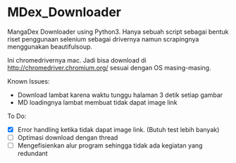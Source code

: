 # MDex_Downloader
MangaDex Downloader using Python3. Hanya sebuah script sebagai bentuk riset penggunaan selenium sebagai drivernya namun scrapingnya menggunakan beautifulsoup.

Ini chromedrivernya mac. Jadi bisa download di http://chromedriver.chromium.org/ sesuai dengan OS masing-masing. 


Known Issues:
 - Download lambat karena waktu tunggu halaman 3 detik setiap gambar
 - MD loadingnya lambat membuat tidak dapat image link

To Do:
- [x] Error handling ketika tidak dapat image link. (Butuh test lebih banyak)
- [ ] Optimasi download dengan thread
- [ ] Mengefisienkan alur program sehingga tidak ada kegiatan yang redundant
